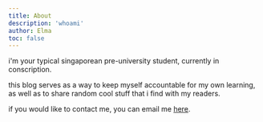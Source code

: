 ```yaml
---
title: About
description: 'whoami'
author: Elma
toc: false
---
```


i'm your typical singaporean pre-university student, currently in conscription.

this blog serves as a way to keep myself accountable for my own learning, as well as to share random cool stuff that i find with my readers.

if you would like to contact me, you can email me [here](mailto:me@caprinux.com).
